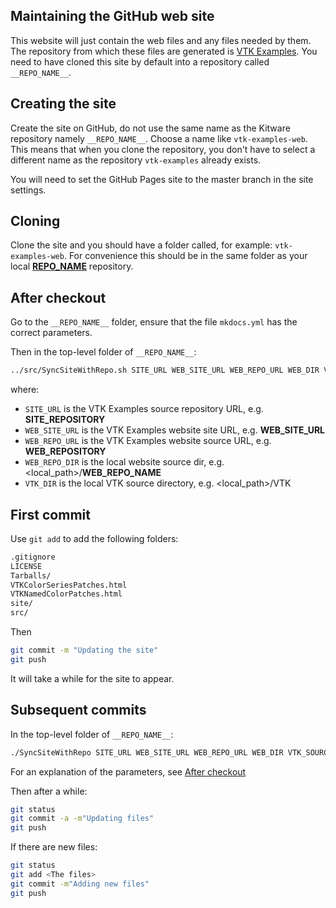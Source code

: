 ## Maintaining the GitHub web site

This website will just contain the web files and any files needed by them. The repository from which these files are generated is [VTK Examples](__SITE_REPOSITORY__). You need to have cloned this site by default into a repository called `__REPO_NAME__`.

## Creating the site

Create the site on GitHub, do not use the same name as the Kitware repository namely `__REPO_NAME__`.
Choose a name like `vtk-examples-web`. This means that when you clone the repository, you don't have to select a different name as the repository `vtk-examples` already exists.

You will need to set the GitHub Pages site to the master branch in the site settings.

## Cloning

Clone the site and you should have a folder  called, for example: `vtk-examples-web`. For convenience this should be in the same folder as your local [__REPO_NAME__](__SITE_REPOSITORY__) repository.

## After checkout

Go to the `__REPO_NAME__` folder, ensure that the file `mkdocs.yml` has the correct parameters.

Then in the top-level folder of `__REPO_NAME__`:

``` bash
../src/SyncSiteWithRepo.sh SITE_URL WEB_SITE_URL WEB_REPO_URL WEB_DIR VTK_SOURCE_DIR
```

where:

- `SITE_URL` is the VTK Examples source repository URL, e.g. __SITE_REPOSITORY__
- `WEB_SITE_URL` is the VTK Examples website site URL, e.g. __WEB_SITE_URL__
- `WEB_REPO_URL` is the VTK Examples website source URL, e.g. __WEB_REPOSITORY__
- `WEB_REPO_DIR` is the local website source dir, e.g. <local_path>/__WEB_REPO_NAME__
- `VTK_DIR` is the local VTK source directory, e.g. <local_path>/VTK

## First commit

Use `git add` to add the following folders:

``` bash
.gitignore
LICENSE
Tarballs/
VTKColorSeriesPatches.html
VTKNamedColorPatches.html
site/
src/
```

Then

``` bash
git commit -m "Updating the site"
git push
```

It will take a while for the site to appear.

## Subsequent commits

In the top-level folder of `__REPO_NAME__`:

``` bash
./SyncSiteWithRepo SITE_URL WEB_SITE_URL WEB_REPO_URL WEB_DIR VTK_SOURCE_DIR
```

For an explanation of the parameters, see [After checkout](#After-checkout)

Then after a while:

``` bash
git status
git commit -a -m"Updating files"
git push
```

If there are new files:

``` bash
git status
git add <The files>
git commit -m"Adding new files"
git push
```
